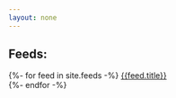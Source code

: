 ```yaml
---
layout: none
---
```


<h2>Feeds:</h2>
{%- for feed in site.feeds -%}
<a href = '{{feed.url}}'>{{feed.title}}</a><br>
{%- endfor -%}
